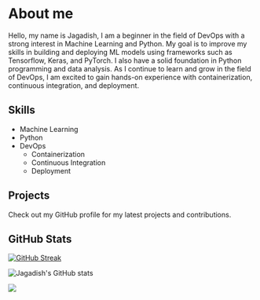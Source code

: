 # About me

Hello, my name is Jagadish, I am a beginner in the field of DevOps with a strong interest in Machine Learning and Python. My goal is to improve my skills in building and deploying ML models using frameworks such as Tensorflow, Keras, and PyTorch. I also have a solid foundation in Python programming and data analysis. As I continue to learn and grow in the field of DevOps, I am excited to gain hands-on experience with containerization, continuous integration, and deployment.

## Skills
- Machine Learning
- Python
- DevOps
  - Containerization
  - Continuous Integration
  - Deployment
  
## Projects
Check out my GitHub profile for my latest projects and contributions.

## GitHub Stats
[![GitHub Streak](https://streak-stats.demolab.com?user=jagadishb1409&theme=dark&date_format=j%20M%5B%20Y%5D)](https://git.io/streak-stats)


![Jagadish's GitHub stats](https://github-readme-stats.vercel.app/api?username=jagadishb1409&show_icons=true&include_all_commits=true&theme=radical)

![](https://komarev.com/ghpvc/?username=jagadishb1409&color=brightgreen)
